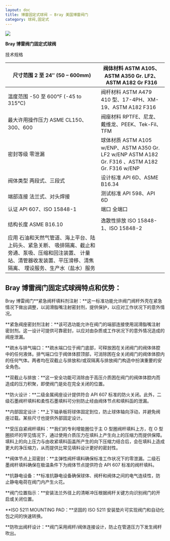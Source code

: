 ```yaml
---
layout: doc
title: 博雷固定式球阀 – Bray 美国博雷阀门
category: 球阀,固定式
---
```


![](/2022/10/download-2-4.png)

**Bray 博雷阀门固定式球阀**

技术规格

| 尺寸范围 2 至 24″ (50 – 600mm)                                                                                                                                               | 阀体材料 ASTM A105、ASTM A350 Gr. LF2、ASTM A182 Gr F316                                        |
| ---------------------------------------------------------------------------------------------------------------------------------------------------------------------------- | ----------------------------------------------------------------------------------------------- |
| 温度范围 \-50 至 600°F (-45 to 315°C)                                                                                                                                        | 阀杆材料 ASTM A479 410 型、17-4PH、XM-19、ASTM A182 F316                                        |
| 最大许用操作压力 ASME CL150、300、600                                                                                                                                        | 阀座材料 RPTFE、尼龙、戴维龙、PEEK、Tek-Fil、TFM                                                |
| 密封等级 零泄漏                                                                                                                                                              | 球体材质 ASTM A105 w/ENP、ASTM A350 Gr. LF2 w/ENP ASTM A182 Gr. F316 、ASTM A182 Gr. F316 w/ENP |
| 阀体类型 两段式、三段式                                                                                                                                                      | 设计标准 API 6D、ASME B16.34                                                                    |
| 端部连接 法兰式、对头焊接                                                                                                                                                    | 测试标准 API 598、API 6D                                                                        |
| 认证 API 607、ISO 15848-1                                                                                                                                                    | 端口 全端口                                                                                     |
|                                                                                                                                                                              |                                                                                                 |
| 结构长度 ASME B16.10                                                                                                                                                         | 逸散性排放 ISO 15848-1、ISO 15848-2                                                             |
| 应用 石油和天然气管道、海上平台、陆上码头、紧急关断、 吸排隔离、截止和旁通、泵吸、压缩和回注装置、 计量站、清管器收发装置、平压滑移、清焦隔离、 埋设服务、生产水（盐水）服务 |                                                                                                 |

## Bray 博雷阀门固定式球阀特点和优势：

Bray 博雷阀门**紧急阀杆填料剂注射：**这一标准功能允许阀门阀杆外壳在紧急情况下做出调整，以润滑脂嘴注射密封剂，提供保护，以应对工作状况下的意外情况。

**紧急阀座密封剂注射：**该可选功能允许在阀门的端部连接使用润滑脂嘴注射密封剂。这一设计可提供可靠密封，以应对由杂质或工作状况下的意外情况造成的阀座泄漏。

**疏水与排气端口：**疏水端口位于阀门底部，可释放困在关闭阀门的阀体体腔中的任何液体。排气端口位于阀体体腔顶部，可消除困在全关闭阀门的阀体体腔内的任何气体。两者均在双截止与排放和/或双隔离与排放阀门构造中扮演重要的安全角色。

**双截止与排放：**这一安全功能可消除由于高压介质困在阀门的阀体体腔内而造成的压力积聚，即使阀门是处在完全关闭的位置。

**防火设计：**二级金属阀座设计提供符合 API 607 标准的防火关闭。此外，二级石墨阀杆填料和柔性石墨填料可分别防止经由阀体节点和填料函的泄漏。

**内部固定设计：**上下轴承板将球体固定到位，防止球体轴向浮动，并避免阀座过载。某些尺寸也提供外部固定设计。

**受压自紧阀杆填料：**我们的专利增能圈位于主 O 型圈阀杆填料上方，在 O 型圈损坏的罕见情况下，通过使用介质压力在填料上产生向上的压缩力而提供保障。填料上的向上压力与由收紧填料函盖所产生的向下压缩力结合后，会在填料上造成更大的净压缩力，从而提供比常见填料设计更好的密封性。

**阀体节点上双密封：**主弹性阀杆填料确保标准工作状况下的零泄漏。二级石墨阀杆填料确保在极温条件下为阀体节点提供符合 API 607 标准的阀杆填料。

**抗静电设备：**标准抗静电设备确保球体、阀杆和阀体之间的电气连续性，防止静电电荷在阀门内产生火花。

**阀门位置指示：**安装法兰外径上的清晰冲压根据阀杆关键方向识别阀门的开启或关闭位置。

**ISO 5211 MOUNTING PAD：**坚固的 ISO 5211 安装垫片可实现阀门和自动化包之间的快速转换。

**防吹出阀杆设计：**阀门采用阀杆/阀体连接设计，防止在管道压力下发生阀杆吹出。
